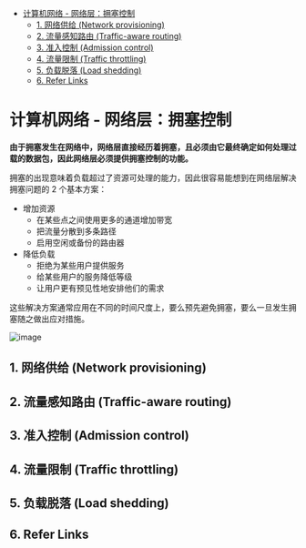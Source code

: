 - [计算机网络 - 网络层：拥塞控制](#计算机网络---网络层拥塞控制)
  - [1. 网络供给 (Network provisioning)](#1-网络供给-network-provisioning)
  - [2. 流量感知路由 (Traffic-aware routing)](#2-流量感知路由-traffic-aware-routing)
  - [3. 准入控制 (Admission control)](#3-准入控制-admission-control)
  - [4. 流量限制 (Traffic throttling)](#4-流量限制-traffic-throttling)
  - [5. 负载脱落 (Load shedding)](#5-负载脱落-load-shedding)
  - [6. Refer Links](#6-refer-links)

# 计算机网络 - 网络层：拥塞控制

**由于拥塞发生在网络中，网络层直接经历着拥塞，且必须由它最终确定如何处理过载的数据包，因此网络层必须提供拥塞控制的功能。**

拥塞的出现意味着负载超过了资源可处理的能力，因此很容易能想到在网络层解决拥塞问题的 2 个基本方案：
- 增加资源
  - 在某些点之间使用更多的通道增加带宽
  - 把流量分散到多条路径
  - 启用空闲或备份的路由器
- 降低负载
  - 拒绝为某些用户提供服务
  - 给某些用户的服务降低等级
  - 让用户更有预见性地安排他们的需求

这些解决方案通常应用在不同的时间尺度上，要么预先避免拥塞，要么一旦发生拥塞随之做出应对措施。

![image](http://img.cdn.firejq.com/jpg/2018/6/11/d0bb05f9285c61258f76a79f05c93e6f.jpg)

## 1. 网络供给 (Network provisioning)

## 2. 流量感知路由 (Traffic-aware routing)

## 3. 准入控制 (Admission control)

## 4. 流量限制 (Traffic throttling)

## 5. 负载脱落 (Load shedding)

## 6. Refer Links